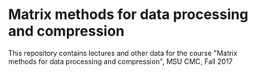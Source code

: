 # Matrix methods for data processing and compression

This repository contains lectures and other data for the course "Matrix methods for data processing and compression", MSU CMC, Fall 2017



